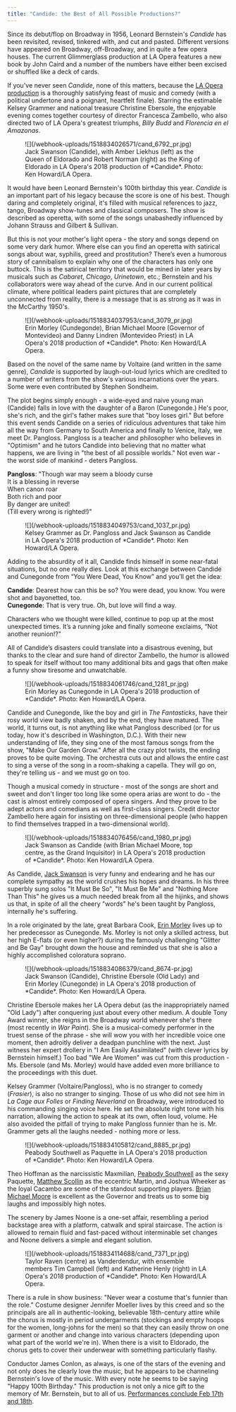 ```yaml
---
title: "Candide: the Best of All Possible Productions?"
---
```


Since its debut/flop on Broadway in 1956, Leonard Bernstein's *Candide* has been revisited, revised, tinkered with, and cut and pasted. Different versions have appeared on Broadway, off-Broadway, and in quite a few opera houses. The current Glimmerglass production at LA Opera features a new book by John Caird and a number of the numbers have either been excised or shuffled like a deck of cards. 

If you've never seen *Candide*, none of this matters, because the [LA Opera production](https://www.laopera.org/news/Gallery/201718-season/candide/) is a thoroughly satisfying feast of music and comedy (with a political undertone and a poignant, heartfelt finale). Starring the estimable Kelsey Grammer and national treasure Christine Ebersole, the enjoyable evening comes together courtesy of director Francesca Zambello, who also directed two of LA Opera's greatest triumphs, *Billy Budd* and *Florencia en el Amazonas*.

<figure data-type="image">
![](/webhook-uploads/1518834026571/cand_6792_pr.jpg)
<figcaption>Jack Swanson (Candide), with Amber Liekhus (left) as the Queen of Eldorado and Robert Norman (right) as the King of Eldorado in LA Opera's 2018 production of *Candide*. Photo: Ken Howard/LA Opera.</figcaption>
</figure>

It would have been Leonard Bernstein's 100th birthday this year. *Candide* is an important part of his legacy because the score is one of his best. Though daring and completely original, it's filled with musical references to jazz, tango, Broadway show-tunes and classical composers. The show is described as operetta, with some of the songs unabashedly influenced by Johann Strauss and Gilbert & Sullivan. 

But this is not your mother's light opera - the story and songs depend on some very dark humor. Where else can you find an operetta with satirical songs about war, syphilis, greed and prostitution? There’s even a humorous story of cannibalism to explain why one of the characters has only one buttock. This is the satirical territory that would be mined in later years by musicals such as *Cabaret*, *Chicago*, *Urinetown*, etc.; Bernstein and his collaborators were way ahead of the curve. And in our current political climate, where political leaders paint pictures that are completely unconnected from reality, there is a message that is as strong as it was in the McCarthy 1950's.

<figure data-type="image">
![](/webhook-uploads/1518834037953/cand_3079_pr.jpg)
<figcaption>Erin Morley (Cundegonde), Brian Michael Moore (Governor of Montevideo) and Danny Lindren (Montevideo Priest) in LA Opera's 2018 production of *Candide*. Photo: Ken Howard/LA Opera.</figcaption>
</figure>

Based on the novel of the same name by Voltaire (and written in the same genre), *Candide* is supported by laugh-out-loud lyrics which are credited to a number of writers from the show's various incarnations over the years. Some were even contributed by Stephen Sondheim.

The plot begins simply enough - a wide-eyed and naive young man (Candide) falls in love with the daughter of a Baron (Cunegonde.) He's poor, she's rich, and the girl's father makes sure that "boy loses girl." But before this event sends Candide on a series of ridiculous adventures that take him all the way from Germany to South America and finally to Venice, Italy, we meet Dr. Pangloss. Pangloss is a teacher and philosopher who believes in "Optimism" and he tutors Candide into believing that no matter what happens, we are living in "the best of all possible worlds." Not even war - the worst side of mankind - deters Pangloss.

**Pangloss**: "Though war may seem a bloody curse<br>
It is a blessing in reverse<br>
When canon roar<br>
Both rich and poor<br>
By danger are united!<br>
(Till every wrong is righted!)"<br>

<figure data-type="image">
![](/webhook-uploads/1518834049753/cand_1037_pr.jpg)
<figcaption>Kelsey Grammer as Dr. Pangloss and Jack Swanson as Candide in LA Opera's 2018 production of *Candide*. Photo: Ken Howard/LA Opera.</figcaption>
</figure>

Adding to the absurdity of it all, Candide finds himself in some near-fatal situations, but no one really dies. Look at this exchange between Candide and Cunegonde from “You Were Dead, You Know” and you’ll get the idea:

**Candide**: Dearest how can this be so? You were dead, you know. You were shot and bayonetted, too.<br>
**Cunegonde**: That is very true. Oh, but love will find a way.

Characters who we thought were killed, continue to pop up at the most unexpected times. It’s a running joke and finally someone exclaims, “Not another reunion!?"

All of Candide’s disasters could translate into a disastrous evening, but thanks to the clear and sure hand of director Zambello, the humor is allowed to speak for itself without too many additional bits and gags that often make a funny show tiresome and unwatchable.

<figure data-type="image">
![](/webhook-uploads/1518834061746/cand_1281_pr.jpg)
<figcaption>Erin Morley as Cunegonde in LA Opera's 2018 production of *Candide*. Photo: Ken Howard/LA Opera.</figcaption>
</figure>

Candide and Cunegonde, like the boy and girl in *The Fantasticks*, have their rosy world view badly shaken, and by the end, they have matured. The world, it turns out, is not anything like what Pangloss described (or for us today, how it's described in Washington, D.C.). With their new understanding of life, they sing one of the most famous songs from the show, "Make Our Garden Grow." After all the crazy plot twists, the ending proves to be quite moving. The orchestra cuts out and allows the entire cast to sing a verse of the song in a room-shaking a capella. They will go on, they're telling us - and we must go on too.

Though a musical comedy in structure - most of the songs are short and sweet and don't linger too long like some opera arias are wont to do - the cast is almost entirely composed of opera singers. And they prove to be adept actors and comedians as well as first-class singers. Credit director Zambello here again for insisting on three-dimensional people (who happen to find themselves trapped in a two-dimensional world).

<figure data-type="image">
![](/webhook-uploads/1518834076456/cand_1980_pr.jpg)
<figcaption>Jack Swanson as Candide (with Brian Michael Moore, top centre, as the Grand Inquisitor) in LA Opera's 2018 production of *Candide*. Photo: Ken Howard/LA Opera.</figcaption>
</figure>

As Candide, [Jack Swanson](/scene/people/jack-swanson/) is very funny and endearing and he has our complete sympathy as the world crushes his hopes and dreams. In his three superbly sung solos "It Must Be So", "It Must Be Me" and "Nothing More Than This" he gives us a much needed break from all the hijinks, and shows us that, in spite of all the cheery "words" he's been taught by Pangloss, internally he's suffering. 

In a role originated by the late, great Barbara Cook, [Erin Morley](/scene/people/erin-morley/) lives up to her predecessor as Cunegonde. Ms. Morley is not only a skilled actress, but her high E-flats (or even higher?) during the famously challenging "Glitter and Be Gay" brought down the house and reminded us that she is also a highly accomplished coloratura soprano.

<figure data-type="image">
![](/webhook-uploads/1518834086379/cand_8674-pr.jpg)
<figcaption>Jack Swanson (Candide), Christine Ebersole (Old Lady) and Erin Morley (Cunegonde) in LA Opera's 2018 production of *Candide*. Photo: Ken Howard/LA Opera.</figcaption>
</figure>

Christine Ebersole makes her LA Opera debut (as the inappropriately named "Old Lady") after conquering just about every other medium. A double Tony Award winner, she reigns in the Broadway world whenever she's there (most recently in *War Paint*). She is a musical-comedy performer in the truest sense of the phrase - she will wow you with her incredible voice one moment, then adroitly deliver a deadpan punchline with the next. Just witness her expert drollery in "I Am Easily Assimilated" (with clever lyrics by Bernstein himself.) Too bad "We Are Women" was cut from this production - Ms. Ebersole (and Ms. Morley) would have added even more brilliance to the proceedings with this duet.

Kelsey Grammer (Voltaire/Pangloss), who is no stranger to comedy (*Frasier*), is also no stranger to singing. Those of us who did not see him in *La Cage aux Folles* or *Finding Neverland* on Broadway, were introduced to his commanding singing voice here. He set the absolute right tone with his narration, allowing the action to speak at its own, often loud, volume. He also avoided the pitfall of trying to make Pangloss funnier than he is. Mr. Grammer gets all the laughs needed - nothing more or less.

<figure data-type="image">
![](/webhook-uploads/1518834105812/cand_8885_pr.jpg)
<figcaption>Peabody Southwell as Paquette in LA Opera's 2018 production of *Candide*. Photo: Ken Howard/LA Opera.</figcaption>
</figure>

Theo Hoffman as the narcissistic Maxmilian, [Peabody Southwell](/scene/people/peabody-southwell/) as the sexy Paquette, [Matthew Scollin](/scene/people/matthew-scollin/) as the eccentric Martin, and Joshua Wheeker as the loyal Cacambo are some of the standout supporting players. [Brian Michael Moore](/scene/people/brian-michael-moore/) is excellent as the Governor and treats us to some big laughs and impossibly high notes.

The scenery by James Noone is a one-set affair, resembling a period backstage area with a platform, catwalk and spiral staircase. The action is allowed to remain fluid and fast-paced without interminable set changes and Noone delivers a simple and elegant solution.

<figure data-type="image">
![](/webhook-uploads/1518834114688/cand_7371_pr.jpg)
<figcaption>Taylor Raven (centre) as Vanderdendur, with ensemble members  Tim Campbell (left) and Katherine Henly (right) in LA Opera's 2018 production of *Candide*. Photo: Ken Howard/LA Opera.</figcaption>
</figure>

There is a rule in show business: "Never wear a costume that's funnier than the role." Costume designer Jennifer Moeller lives by this creed and so the principals are all in authentic-looking, believable 18th-century attire while the chorus is mostly in period undergarments (stockings and empty hoops for the women, long-johns for the men) so that they can easily throw on one garment or another and change into various characters (depending upon what part of the world we're in). When there is a visit to Eldorado, the chorus gets to cover their underwear with something particularly flashy.

Conductor James Conlon, as always, is one of the stars of the evening and not only does he clearly love the music, but he appears to be channeling Bernstein's love of the music. With every note he seems to be saying "Happy 100th Birthday." This production is not only a nice gift to the memory of Mr. Bernstein, but to all of us. [Performances conclude Feb 17th and 18th](https://www.laopera.org/news/Gallery/201718-season/candide/).
